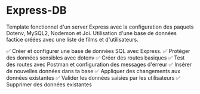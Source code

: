 # Express-DB
Template fonctionnel d'un server Express avec la configuration des paquets Dotenv, MySQL2, Nodemon et Joi. 
Utilisation d'une base de données factice créées avec une liste de films et d'utilisateurs.

✅ Créer et configurer une base de données SQL avec Express.
✅ Protéger des données sensibles avec dotenv
✅ Créer des routes basiques
✅ Test des routes avec Postman et configuration des messages d'erreur
✅ Insérer de nouvelles données dans ta base
✅ Appliquer des changements aux données existantes
✅ Valider les données saisies par les utilisateurs
✅ Supprimer des données existantes
